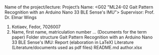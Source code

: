 Name of the project/lecture:
<Machine learning>
Project’s Name:
<G02 "ML24-02 Gait Pattern Recognition with an Arduino Nano 33 BLE Sense's IMU"> Supervisor: Prof. Dr. Elmar Wings
<Brief description>
1. Kotiaev, Fedor, 7026007
2. Name, first name, matriculation number
...
(Documents for the term paper)
Folder structure Gait Pattern Recognition with an Arduino Nano 33 BLE Sense's IMU:
Report (elaboration in LaTeX)
Literature (Literature/documents used as pdf files) README.md
author.xlsx


